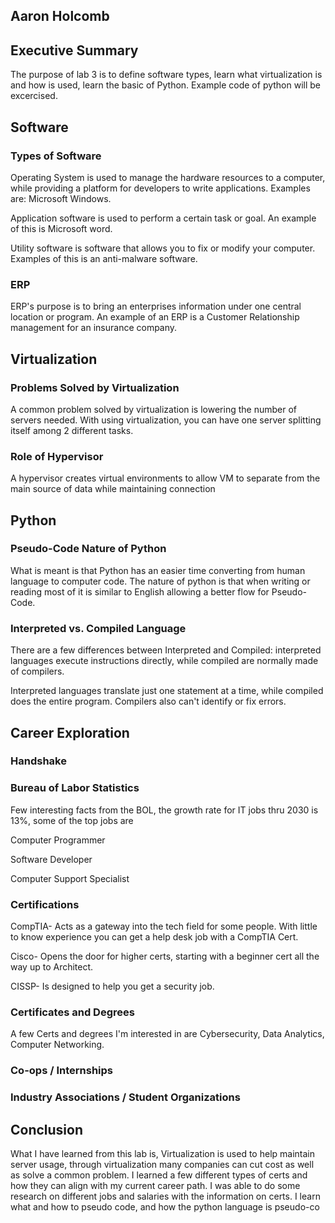 ## Aaron Holcomb 

  

## Executive Summary  

The purpose of lab 3 is to define software types, learn what virtualization is and how is used, learn the basic of Python. Example code of python will be excercised.  

## Software 

### Types of Software 

Operating System is used to manage the hardware resources to a computer, while providing a platform for developers to write applications. Examples are: Microsoft Windows. 

  

Application software is used to perform a certain task or goal. An example of this is Microsoft word. 

  

Utility software is software that allows you to fix or modify your computer. Examples of this is an anti-malware software. 

### ERP 

ERP's purpose is to bring an enterprises information under one central location or program. An example of an ERP is a Customer Relationship management for an insurance company. 

  

## Virtualization 

### Problems Solved by Virtualization 

A common problem solved by virtualization is lowering the number of servers needed. With using virtualization, you can have one server splitting itself among 2 different tasks. 

### Role of Hypervisor 

A hypervisor creates virtual environments to allow VM to separate from the main source of data while maintaining connection 

  

## Python 

### Pseudo-Code Nature of Python 

What is meant is that Python has an easier time converting from human language to computer code. The nature of python is that when writing or reading most of it is similar to English allowing a better flow for Pseudo-Code. 

### Interpreted vs. Compiled Language 

There are a few differences between Interpreted and Compiled: interpreted languages execute instructions directly, while compiled are normally made of compilers. 

Interpreted languages translate just one statement at a time, while compiled does the entire program. Compilers also can't identify or fix errors. 

  

## Career Exploration 

### Handshake 

### Bureau of Labor Statistics 

Few interesting facts from the BOL, the growth rate for IT jobs thru 2030 is 13%, some of the top jobs are 

Computer Programmer 

Software Developer 

Computer Support Specialist 

### Certifications 

CompTIA- Acts as a gateway into the tech field for some people. With little to know experience you can get a help desk job with a CompTIA Cert. 

Cisco- Opens the door for higher certs, starting with a beginner cert all the way up to Architect. 

CISSP- Is designed to help you get a security job. 

### Certificates and Degrees 

A few Certs and degrees I'm interested in are Cybersecurity, Data Analytics, Computer Networking. 

### Co-ops / Internships 

### Industry Associations / Student Organizations 

  

## Conclusion 

What I have learned from this lab is, Virtualization is used to help maintain server usage, through virtualization many companies can cut cost as well as solve a common problem. I learned a few different types of certs and how they can align with my current career path. I was able to do some research on different jobs and salaries with the information on certs. I learn what and how to pseudo code, and how the python language is pseudo-co
